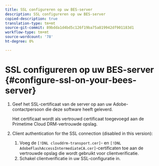 ```yaml
---
title: SSL configureren op uw BES-server
description: SSL configureren op uw BES-server
copied-description: true
translation-type: tm+mt
source-git-commit: 89bdda1d4bd5c126f19ba75a819942df901183d1
workflow-type: tm+mt
source-wordcount: '78'
ht-degree: 0%

---
```



# SSL configureren op uw BES-server {#configure-ssl-on-your-bees-server}

1. Geef het SSL-certificaat van de server op aan uw Adobe-contactpersoon die deze software heeft geleverd.

   Het certificaat wordt als vertrouwd certificaat toegevoegd aan de Primetime Cloud DRM-vertrouwde opslag.
1. Client authentication for the SSL connection (disabled in this version):
   1. Voeg de `[!DNL clouddrm-transport.cer]`- en `[!DNL AdobeFlashAccessIntermediateCA.cer]`-certificaten toe aan de vertrouwde opslag die wordt gebruikt voor clientverificatie.
   1. Schakel clientverificatie in uw SSL-configuratie in.
